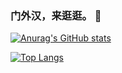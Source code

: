 ### 门外汉，来逛逛。 👋

[![Anurag's GitHub stats](https://github-readme-stats.vercel.app/api?username=xsinger&show_icons=true)](https://github.com/anuraghazra/github-readme-stats)

[![Top Langs](https://github-readme-stats.vercel.app/api/top-langs/?username=xsinger&layout=compact)](https://github.com/anuraghazra/github-readme-stats)
